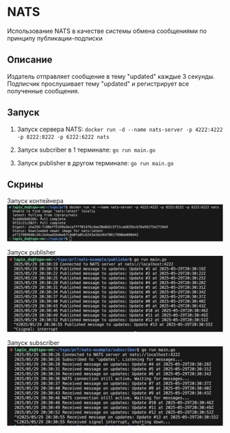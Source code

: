 # NATS

Использование NATS в качестве системы обмена сообщениями по принципу публикации-подписки

## Описание

Издатель отправляет сообщение в тему "updated" каждые 3 секунды.
Подписчик прослушивает тему "updated" и регистрирует все полученные сообщения.

## Запуск

1. Запуск сервера NATS:
`docker run -d --name nats-server -p 4222:4222 -p 8222:8222 -p 6222:6222 nats`

2. Запуск subcriber в 1 терминале:
`go run main.go`

3. Запуск publisher в другом терминале:
`go run main.go`

## Скрины

Запуск контейнера
![alt text](screenshots/server.png)

Запуск publisher
![alt text](screenshots/publisher.png)

Запуск subscriber
![alt text](screenshots/subscriber.png)
